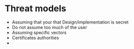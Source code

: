 # Threat models 

- Assuming that your that Design/implementation is secret
- Do not assume too much of the user
- Assuming specific vectors 
- Certificates authorities
- 